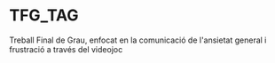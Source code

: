 # TFG_TAG
Treball Final de Grau, enfocat en la comunicació de l'ansietat general i frustració a través del videojoc
